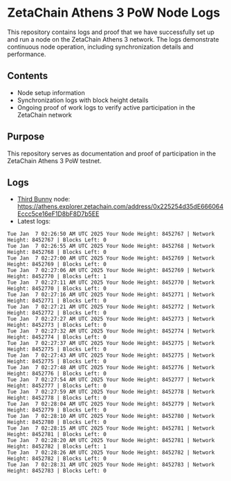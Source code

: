 # ZetaChain Athens 3 PoW Node Logs
This repository contains logs and proof that we have successfully set up and run a node on the ZetaChain Athens 3 network. The logs demonstrate continuous node operation, including synchronization details and performance.

## Contents
- Node setup information
- Synchronization logs with block height details
- Ongoing proof of work logs to verify active participation in the ZetaChain network

## Purpose
This repository serves as documentation and proof of participation in the ZetaChain Athens 3 PoW testnet.

## Logs

- [Third Bunny](https://thirdbunny.xyz/) node: https://athens.explorer.zetachain.com/address/0x225254d35dE666064Eccc5ce16eF1D8bF8D7b5EE
- Latest logs:
```
Tue Jan  7 02:26:50 AM UTC 2025 Your Node Height: 8452767 | Network Height: 8452767 | Blocks Left: 0
Tue Jan  7 02:26:55 AM UTC 2025 Your Node Height: 8452768 | Network Height: 8452768 | Blocks Left: 0
Tue Jan  7 02:27:00 AM UTC 2025 Your Node Height: 8452769 | Network Height: 8452769 | Blocks Left: 0
Tue Jan  7 02:27:06 AM UTC 2025 Your Node Height: 8452769 | Network Height: 8452770 | Blocks Left: 1
Tue Jan  7 02:27:11 AM UTC 2025 Your Node Height: 8452770 | Network Height: 8452770 | Blocks Left: 0
Tue Jan  7 02:27:16 AM UTC 2025 Your Node Height: 8452771 | Network Height: 8452771 | Blocks Left: 0
Tue Jan  7 02:27:21 AM UTC 2025 Your Node Height: 8452772 | Network Height: 8452772 | Blocks Left: 0
Tue Jan  7 02:27:27 AM UTC 2025 Your Node Height: 8452773 | Network Height: 8452773 | Blocks Left: 0
Tue Jan  7 02:27:32 AM UTC 2025 Your Node Height: 8452774 | Network Height: 8452774 | Blocks Left: 0
Tue Jan  7 02:27:37 AM UTC 2025 Your Node Height: 8452775 | Network Height: 8452775 | Blocks Left: 0
Tue Jan  7 02:27:43 AM UTC 2025 Your Node Height: 8452775 | Network Height: 8452775 | Blocks Left: 0
Tue Jan  7 02:27:48 AM UTC 2025 Your Node Height: 8452776 | Network Height: 8452776 | Blocks Left: 0
Tue Jan  7 02:27:54 AM UTC 2025 Your Node Height: 8452777 | Network Height: 8452777 | Blocks Left: 0
Tue Jan  7 02:27:59 AM UTC 2025 Your Node Height: 8452778 | Network Height: 8452778 | Blocks Left: 0
Tue Jan  7 02:28:04 AM UTC 2025 Your Node Height: 8452779 | Network Height: 8452779 | Blocks Left: 0
Tue Jan  7 02:28:10 AM UTC 2025 Your Node Height: 8452780 | Network Height: 8452780 | Blocks Left: 0
Tue Jan  7 02:28:15 AM UTC 2025 Your Node Height: 8452781 | Network Height: 8452781 | Blocks Left: 0
Tue Jan  7 02:28:20 AM UTC 2025 Your Node Height: 8452781 | Network Height: 8452782 | Blocks Left: 1
Tue Jan  7 02:28:26 AM UTC 2025 Your Node Height: 8452782 | Network Height: 8452782 | Blocks Left: 0
Tue Jan  7 02:28:31 AM UTC 2025 Your Node Height: 8452783 | Network Height: 8452783 | Blocks Left: 0
```
